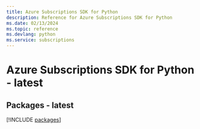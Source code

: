 ```yaml
---
title: Azure Subscriptions SDK for Python
description: Reference for Azure Subscriptions SDK for Python
ms.date: 02/13/2024
ms.topic: reference
ms.devlang: python
ms.service: subscriptions
---
```

# Azure Subscriptions SDK for Python - latest
## Packages - latest
[!INCLUDE [packages](subscriptions-index.md)]